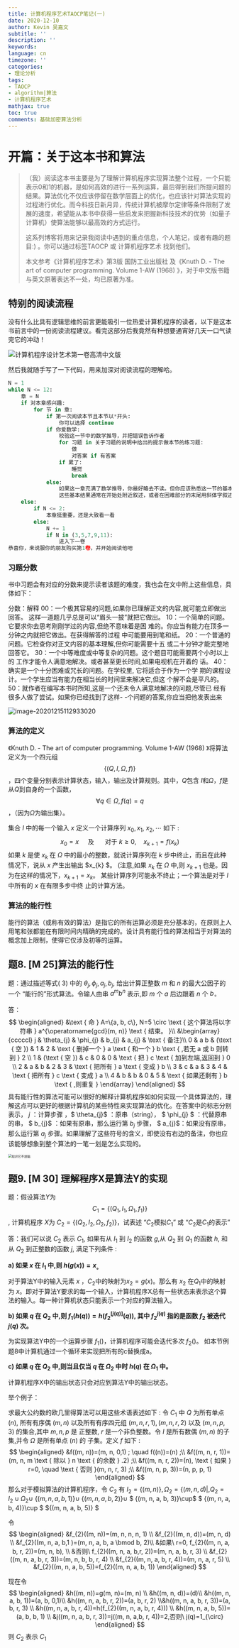 ```yaml
---
title: 计算机程序艺术TAOCP笔记(一)
date: 2020-12-10
author: Kevin 吴嘉文
subtitle: ''
description: ''
keywords: 
language: cn
timezone: ''
categories:
- 理论分析
tags:
- TAOCP
- algorithm|算法
- 计算机程序艺术
mathjax: true
toc: true
comments: 基础加密算法分析
---
```




# 开篇：关于这本书和算法

> （我）阅读这本书主要是为了理解计算机程序实现算法整个过程，一个只能表示0和1的机器，是如何高效的进行一系列运算，最后得到我们所提问题的结果。算法优化不仅应该停留在数学层面上的优化，也应该针对算法实现的过程进行优化。而今科技日新月异，传统计算机被摩尔定律等条件限制了发展的速度，希望能从本书中获得一些启发来把握新科技技术的优势（如量子计算机）使算法能够以最高效的方式运行。
>
> 这系列博客将用来记录我阅读中遇到的重点信息，个人笔记，或者有趣的题目:) 。你可以通过标签TAOCP 或 计算机程序艺术 找到他们。
>
> 本文参考《计算机程序艺术》第3版 国防工业出版社 及《Knuth D. - The art of computer programming. Volume 1-AW (1968) 》，对于中文版书籍与英文原著表达不一处，均已原著为准。

<!--more-->

## 特别的阅读流程

没有什么比具有逻辑思维的前言更能吸引一位热爱计算机程序的读者，以下是这本书前言中的一份阅读流程建议。看完这部分后我竟然有种想要通宵好几天一口气读完它的冲动！

![计算机程序设计艺术第一卷高清中文版](/img/开篇/计算机程序设计艺术第一卷高清中文版.jpg)


然后我就随手写了一下代码，用来加深对阅读流程的理解哈。
```python
N = 1
while N <= 12:
    章 = N
    if 对本章感兴趣:
        for 节 in 章:
            if 第一次阅读本节且本节以*开头:
                你可以选择 continue
            if 你爱数学:
                校验这一节中的数学推导，并把错误告诉作者
                for 习题 in 关于习题的说明中给出的提示做本节的练习题:
                    做
                    对答案 if 有答案
                if 累了:
                    睡觉
                    break
            else:
                如果这一章充满了数学推导，你最好略去不读。但你应该熟悉这一节的基本结果。
                这些基本结果通常在开始处附近叙述，或者在困难部分的末尾用斜体字叙述
    else:
        if N <= 2:
            本章挺重要，还是大致看一看
        else:
            N += 1
            if N in (3,5,7,9,11):
                进入下一卷
恭喜你，来说服你的朋友购买第1卷，并开始阅读他吧

```

### 习题分数

书中习题会有对应的分数来提示读者该题的难度，我也会在文中附上这些信息，具体如下：

分数：解释
00：一个极其容易的问题,如果你已理解正文的内容,就可能立即做出回答。 这样一道题几乎总是可以“眉头一披”就把它做出。
10：一个简单的问题。它要求你去思考刚刚学过的内容,但绝不意味着是困 难的。你应当有能力在顶多一分钟之内就把它做出。在获得解答的过程 中可能要用到笔和纸。
20：一个普通的问题。它检查你对正文内容的基本理解,但你可能需要十五 或二十分钟才能完整地回答它。
30：一个中等难度或中等复杂的问题。这个题目可能需要两个小时以上的 工作才能令人满意地解决。或者甚至更长时间,如果电视机在开着的 话。
40：确实是一个十分困难或咒长的问题。在学校里, 它将适合于作为一个学 期的课程设计。一个学生应当有能力在相当长的时间里来解决它,但这 个解不会是平凡的。
50：就作者在编写本书时所知,这是一个还未令人满意地解决的问题,尽管已 经有很多人做了尝试。如果你已经找到了这样- -个问题的答案,你应当把他发表出来

![image-20201215112933020](/img/开篇/image-20201215112933020.png)



### 算法的定义

《Knuth D. - The art of computer programming. Volume 1-AW (1968) 》将算法定义为一个四元组 $$\{(Q,I,\Omega,f)\}$$，四个变量分别表示计算状态，输入，输出及计算规则。其中，$Q$包含 $I$和$\Omega$，$f$是从$Q$到自身的一个函数， $$\forall q \in \Omega, f(q) = q$$，（因为$\Omega$为输出集）。

集合 $I$ 中的每一个输入 $x$ 定义一个计算序列 $x_{0}, x_{1},$ $x_{2}, \cdots$ 如下 :
$$
x_{0}=x \quad \text { 及 } \quad \text { 对于 } k \geqslant 0, \quad x_{k+1}=f\left(x_{k}\right)
$$
如果 $k$ 是使 $x_{k}$ 在 $\Omega$ 中的最小的整数，就说计算序列在 $k$ 步中终止，而且在此种情况下，说从 $x$ 产生出输出 $x_{k} $。 (注意,如果 $x_{k}$ 在 $\Omega$ 中,则 $x_{k+1}$ 也是。因为在这样的情况下，$x_{k+1}=x_{k}$。 某些计算序列可能永不终止；一个算法是对于 $I$ 中所有的 $x$ 在有限多步中终 止的计算方法。



### 算法的能行性

能行的算法（或称有效的算法）是指它的所有运算必须是充分基本的，在原则上人用笔和张都能在有限时间内精确的完成的。设计具有能行性的算法相当于对算法的概念加上限制，使得它仅涉及初等的运算。



## 题8. [M 25]算法的能行性

题：通过描述等式( 3$)$ 中的 $\theta_{j}, \phi_{j}, a_{j}, b_{j},$ 给出计算正整数 $m$ 和 $n$ 的最大公因子的一个 “能行的”形式算法。令输人由串 $a^{m} b^{n}$ 表示,即 $m$ 个 $a$ 后边跟着 $n$ 个 $b_{\circ}$ 

答：
$$
\begin{aligned}
&\text { 命 } A=\{a, b, c\}, N=5 \circ \text { 这个算法将以字符串 } a^{\operatorname{gcd}(m, n)} \text { 结束。 }\\
&\begin{array}{cccccl}
j & \theta_{j} & \phi_{j} & b_{j} & a_{j} & \text { 备注}\\
0 & a b & (\text { 空 }) & 1 & 2 & \text { 删掉一个 } a \text { 和一个 } b \text { ,若无 a 或 b 则转到 } 2 \\
1 & (\text { 空 }) & c & 0 & 0 & \text { 把 } c \text { 加到左端,返回到 } 0 \\
2 & a & b & 2 & 3 & \text { 把所有 } a \text { 变成 } b \\
3 & c & a & 3 & 4 & \text { 把所有 } c \text { 变成 } a \\
4 & b & b & 0 & 5 & \text { 如果还剩有 } b \text { ,则重复 }
\end{array}
\end{aligned}
$$
具有能行性的算法可能可以很好的解释计算机程序如如何实现一个具体算法的，理解这点可以更好的根据计算机的某些特性来实现算法的优化。在答案中的标志分别表示， $j$ ：计算步骤 ，$ \theta_{j}$ ：原串（string）， $ \phi_{j} $ ：代替原串的串， $ b_{j}$ ：如果有原串，那么运行第 $b_j$ 步骤，  $  a_{j}$：如果没有原串，那么运行第 $a_j$ 步骤。如果理解了这些符号的含义，即使没有右边的备注，你也应该能够想象到整个算法的一笔一划是怎么实现的。



<img src="/img/开篇/知识它不进脑.jpg" alt="知识它不进脑" style="zoom:50%;" />



## 题9. [M 30] 理解程序X是算法Y的实现

题：假设算法$Y$为 $$C_1 = \{(Q_1,I_1,\Omega _1,f_1)\}$$ , 计算机程序 $X$为 $C_2 = \{(Q_2,I_2,\Omega _2,f_2)\}$，试表述 “$C_2$模拟$C_1$” 或 “$C_2$是$C_1$的表示”

答：我们可以说 $C_{2}$ 表示 $C_{1},$ 如果有从 $I_{1}$ 到 $I_{2}$ 的函数 $g$,从 $Q_{2}$ 到 $Q_{1}$ 的函数 $h,$ 和从 $Q_{2}$ 到正整数的函数 $j,$ 满足下列条件 :

**a) 如果 $x$ 在 $I_{1}$ 中,则 $h(g(x))=x_{\text {。 }}$** 

对于算法Y中的输入元素 $x$ ，$C_2$中的映射为$x_2 = g(x)$。那么有 $x_2$ 在$Q_1$中的映射为 $x$。即对于算法Y要求的每一个输入，计算机程序X总有一些状态来表示这个算法的输入。每一种计算机状态只能表示一个对应的算法输入。

**b) 如果 $q$ 在 $Q_{2}$ 中,则 $f_{1}(h(q))=h\left(f_{2}^{[j(q)]}(q)\right),$ 其中 $f_{2}^{j(q)}$ 指的是函数 $f_{2}$ 被迭代 $j(q)$ 次。**

为实现算法Y中的一个运算步骤 $f_1()$，计算机程序可能会迭代多次 $f_2()$。 如本节例题8中计算机通过一个循环来实现把所有的c替换成a。

**c) 如果 $q$ 在 $Q_{2}$ 中,则当且仅当 $q$ 在 $\Omega_{2}$ 中时 $h(q)$ 在 $\Omega_{1}$ 中。** 

计算机程序X中的输出状态只会对应到算法Y中的输出状态。



举个例子：

求最大公约数的欧几里得算法可以用这些术语表述如下 : 令 $C_{1}$ 中 $Q$ 为所有单点 $(n),$ 所有有序偶 $(m, n)$ 以及所有有序四元组 $(m, n, r, 1),(m, n, r, 2)$ 以及 $(m, n, p, 3)$ 的集合,其中 $m, n, p$ 是 正整数, $r$ 是一个非负整数。令 $I$ 是所有数偶 $(m, n)$ 的子集,并令 $\Omega$ 是所有单点 $(n)$ 的 子集。定义 $f$ 如下 :
$$
\begin{aligned}
&f((m, n))=(m, n, 0,1) ; \quad f((n))=(n) ;\\
&f((m, n, r, 1))=(m, n, m \text { 除以 } n \text { 的余数 } .2) ;\\
&f((m, n, r, 2))=(n), \text { 如果 } r=0, \quad \text { 否则 }(m, n, r, 3) ;\\
&f((m, n, p, 3))=(n, p, p, 1)
\end{aligned}
$$
那么对于模拟算法的计算机程序，令 $C_{2}$ 有 $I_{2}=\{(m, n)\}, \Omega_{2}=\{(m, n, d) |, Q_{2}=I_{2} \cup \Omega_{2} \cup$ $\{(m, n, a, b, 1)\} \cup$ $\{(m, n, a, b, 2)\}\cup$ $ \{(m, n, a, b, 3)\}\cup$  $ \{(m, n, a, b, 4)\}\cup $ $\{(m, n, a, b, 5)\} $ 

令
$$
\begin{aligned}
&f_{2}((m, n))=(m, n, n, n, 1) \\
&f_{2}((m, n, d))=(m, n, d)  \\
&f_{2}((m, n, a, b,1 )=(m, n, a, b, a \bmod b, 2)\\
&如果\ r=0, f_{2}((m, n, a, b, r, 2))=(m, n, b), \\
&否则\ f_{2}((m, n, a, b,r, 2))=(m, n, a, b, r, 3) \\
 &f_{2}((m, n, a, b, r, 3))=(m, n, b, b, r, 4) \\
 &f_{2}((m, n, a, b, r, 4))=(m, n, a, r, 5) \\
  &f_{2}((m, n, a, b, 5))=f_{2}((m, n, a, b, 1))
\end{aligned}
$$


现在令 
$$
\begin{aligned}
&h((m, n))=g(m, n)=(m, n) \\ &h((m, n, d))=(d)\\ &h((m, n, a, b, 1))=(a, b, 0,1)\\
&h((m, n, a, b, r, 2))=(a, b, r, 2) \\&h((m, n, a, b, r, 3))=(a, b, r, 3) \\ 
&h((m, n, a, b, r, 4))=h(f_{2}((m, n, a, b, r, 4))) \\ &h((m, n, a, b, 5))=(a, b, b, 1) \\
&j((m, n, a, b, r, 3))=j((m, n, a,b, r, 4))=2,否则\ j(q)=1_{\circ}
\end{aligned}
$$
则 $C_{2}$ 表示 $C_{1}$ 



